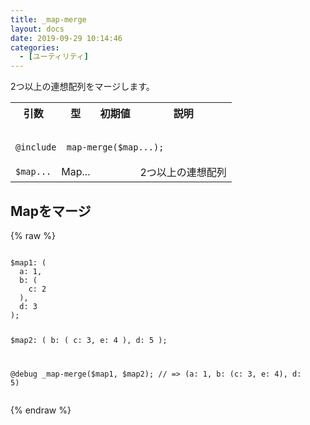 ```yaml
---
title: _map-merge
layout: docs
date: 2019-09-29 10:14:46
categories:
  - [ユーティリティ]
---
```


2つ以上の連想配列をマージします。

<table>
  <tr>
    <th>引数</th>
    <th>型</th>
    <th>初期値</th>
    <th>説明</th>
  </tr>
  <tr>
    <td colspan="4">
      <pre class="language-scss"><code>
@include _map-merge($map...);
</code></pre>
    </td>
  </tr>
  <tr>
    <td><code>$map...</code></td>
    <td>Map...</td>
    <td></td>
    <td>2つ以上の連想配列</td>
  </tr>
</table>

## Mapをマージ

<div class="c demo">
  <div class="code">
    {% raw %}
      <pre class="language-scss"><code>
$map1: (
  a: 1,
  b: (
    c: 2
  ),
  d: 3
);

$map2: (
  b: (
    c: 3,
    e: 4
  ),
  d: 5
);

@debug _map-merge($map1, $map2);
// => (a: 1, b: (c: 3, e: 4), d: 5)
</code></pre>
    {% endraw %}
  </div>
</div>